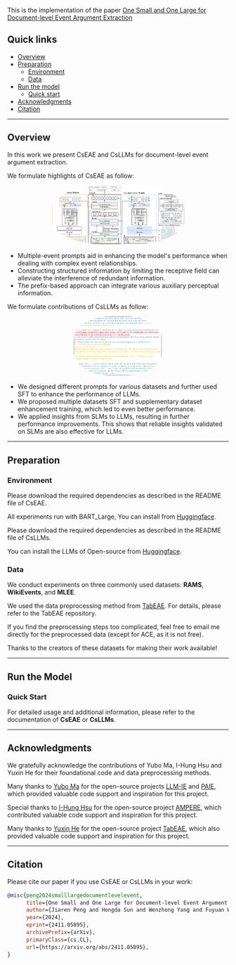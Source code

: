 This is the implementation of the paper [One Small and One Large for Document-level Event Argument Extraction](https://arxiv.org/pdf/2411.05895)


## Quick links

* [Overview](#overview)
* [Preparation](#preparation)
  * [Environment](#environment)
  * [Data](#data)
* [Run the model](#run-the-model)
  * [Quick start](#quick-start)
* [Acknowledgments](#acknowledgments)
* [Citation](#citation)
--- 
## Overview

In this work we present CsEAE and CsLLMs for document-level event argument extraction. 

We formulate highlights of CsEAE as follow:

<p align="center" width="100%">
<img src="./Figures/CsEAE.png" alt="CsEAE" style="width: 60%; height: auto; display: inline-block; margin: auto; border-radius: 40%;">
</p>

- Multiple-event prompts aid in enhancing the model's performance when dealing with complex event relationships.
- Constructing structured information by limiting the receptive field can alleviate the interference of redundant information.
- The prefix-based approach can integrate various auxiliary perceptual information.

We formulate contributions of CsLLMs as follow:

<p align="center" width="100%">
<img src="./Figures/CsLLMs_prompt.png" alt="Prompt for CsLLMs" style="width: 40%; height: auto; display: inline-block; margin: auto; border-radius: 40%;">
</p>
<!-- <p align="center" width="100%">
<img src="./Figures/CsLLMs.png" alt="CsLLMs" style="width: 60%; height: auto; display: inline-block; margin: auto; border-radius: 40%;">
</p> -->

- We designed different prompts for various datasets and further used SFT to enhance the performance of LLMs. 
- We proposed multiple datasets SFT and supplementary dataset enhancement training, which led to even better performance.
- We applied insights from SLMs to LLMs, resulting in further performance improvements. This shows that reliable insights validated on SLMs are also effective for LLMs.
--- 
## Preparation

### Environment
Please download the required dependencies as described in the README file of CsEAE.

All experiments run with BART_Large, You can install from [Huggingface](https://huggingface.co/facebook/bart-large).

Please download the required dependencies as described in the README file of CsLLMs.

You can install the LLMs of Open-source from [Huggingface](https://huggingface.co/collections/meta-llama/meta-llama-3-66214712577ca38149ebb2b6).

### Data
We conduct experiments on three commonly used datasets: **RAMS**, **WikiEvents**, and **MLEE**.

We used the data preprocessing method from [TabEAE](https://github.com/Stardust-hyx/TabEAE). For details, please refer to the TabEAE repository. 

If you find the preprocessing steps too complicated, feel free to email me directly for the preprocessed data (except for ACE, as it is not free). 

Thanks to the creators of these datasets for making their work available!

---

## Run the Model

### Quick Start
For detailed usage and additional information, please refer to the documentation of **CsEAE** or **CsLLMs**.

--- 
## Acknowledgments
We gratefully acknowledge the contributions of Yubo Ma, I-Hung Hsu and Yuxin He for their foundational code and data preprocessing methods.


Many thanks to [Yubo Ma](https://mayubo2333.github.io/) for the open-source projects [LLM-IE](https://github.com/mayubo2333/LLM-IE) and [PAIE](https://github.com/mayubo2333/PAIE), which provided valuable code support and inspiration for this project.

Special thanks to [I-Hung Hsu](https://ihungalexhsu.github.io/) for the open-source project [AMPERE](https://github.com/PlusLabNLP/AMPERE), which contributed valuable code support and inspiration for this project.

Many thanks to [Yuxin He](https://stardust-hyx.github.io/) for the open-source project [TabEAE](https://github.com/Stardust-hyx/TabEAE), which also provided valuable code support and inspiration for this project.


--- 
## Citation
Please cite our paper if you use CsEAE or CsLLMs in your work:
```bibtex
@misc{peng2024smalllargedocumentlevelevent,
      title={One Small and One Large for Document-level Event Argument Extraction}, 
      author={Jiaren Peng and Hongda Sun and Wenzhong Yang and Fuyuan Wei and Liang He and Liejun Wang},
      year={2024},
      eprint={2411.05895},
      archivePrefix={arXiv},
      primaryClass={cs.CL},
      url={https://arxiv.org/abs/2411.05895}, 
}
```
